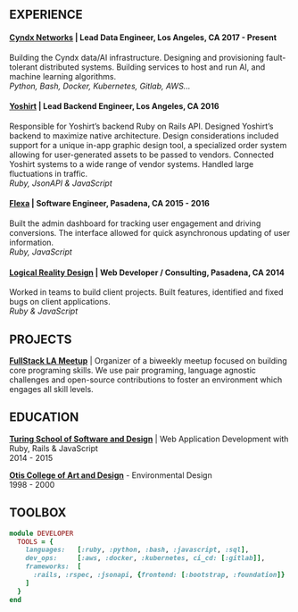 EXPERIENCE
----------

#### [Cyndx Networks] | Lead Data Engineer, Los Angeles, CA 2017 - Present
Building the Cyndx data/AI infrastructure. Designing and provisioning
fault-tolerant distributed systems. Building services to host and run AI, and
machine learning algorithms.  
_Python, Bash, Docker, Kubernetes, Gitlab, AWS..._

#### [Yoshirt] | Lead Backend Engineer, Los Angeles, CA 2016
Responsible for Yoshirt’s backend Ruby on Rails API. Designed Yoshirt’s backend
to maximize native architecture. Design considerations included support for a
unique in-app graphic design tool, a specialized order system allowing for
user-generated assets to be passed to vendors. Connected Yoshirt systems to a
wide range of vendor systems. Handled large fluctuations in traffic.  
_Ruby, JsonAPI & JavaScript_

#### [Flexa] | Software Engineer, Pasadena, CA 2015 - 2016
Built the admin dashboard for tracking user engagement and driving conversions.
The interface allowed for quick asynchronous updating of user information.  
_Ruby, JavaScript_

#### [Logical Reality Design] | Web Developer / Consulting, Pasadena, CA 2014
Worked in teams to build client projects. Built features, identified and fixed
bugs on client applications.  
_Ruby & JavaScript_

[Cyndx Networks]:         http://bit.ly/2Mp3VHE
[Yoshirt]:                http://bit.ly/yo-shirt
[Flexa]:                  http://bit.ly/flexa-inc
[Logical Reality Design]: http://bit.ly/lrddesign

PROJECTS
--------

__[FullStack LA Meetup]__ \| Organizer of a biweekly meetup focused on building
core programing skills. We use pair programing, language agnostic
challenges and open-source contributions to foster an environment which
engages all skill levels.

[FullStack LA Meetup]: http://bit.ly/fullstack-meetup

EDUCATION
---------

__[Turing School of Software and Design]__ | Web Application Development with Ruby, Rails & JavaScript  
2014 - 2015

__[Otis College of Art and Design]__ - Environmental Design  
1998 - 2000

[Turing School of Software and Design]: http://bit.ly/turing-school
[Otis College of Art and Design]:       http://bit.ly/otis-art-college

TOOLBOX
-------

``` ruby
module DEVELOPER
  TOOLS = {
    languages:   [:ruby, :python, :bash, :javascript, :sql],
    dev_ops:     [:aws, :docker, :kubernetes, ci_cd: [:gitlab]],
    frameworks:  [
      :rails, :rspec, :jsonapi, {frontend: [:bootstrap, :foundation]}
    ]
  }
end
```
